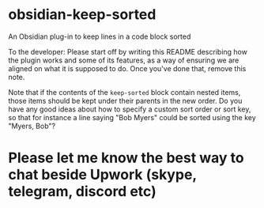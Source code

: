 # obsidian-keep-sorted

An Obsidian plug-in to keep lines in a code block sorted

To the developer: Please start off by writing this README describing how the plugin works and some of its features, as a way of ensuring we are aligned on what it is supposed to do. Once you've done that, remove this note.

Note that if the contents of the `keep-sorted` block contain nested items, those items should be kept under their parents in the new order.
Do you have any good ideas about how to specify a custom sort order or sort key, so that for instance a line saying "Bob Myers" could be sorted using the key "Myers, Bob"?

# Please let me know the best way to chat beside Upwork (skype, telegram, discord etc)

###
